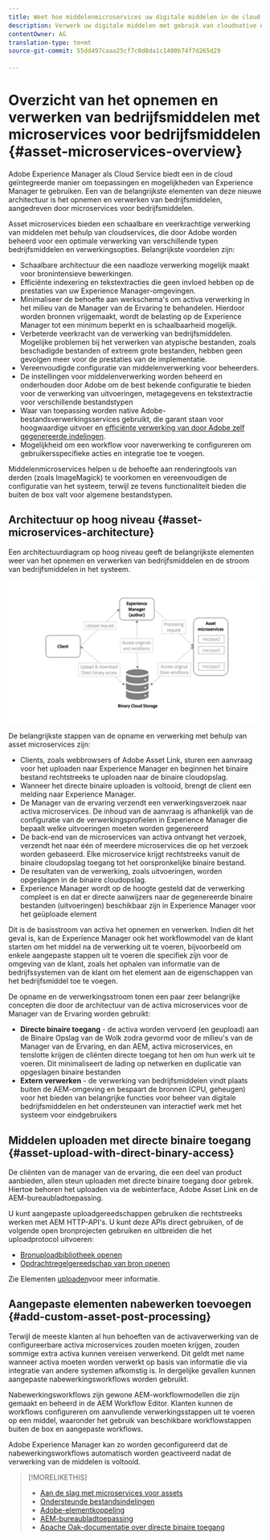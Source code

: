 ```yaml
---
title: Weet hoe middelenmicroservices uw digitale middelen in de cloud kunnen verwerken
description: Verwerk uw digitale middelen met gebruik van cloudnative en schaalbare services voor het verwerken van bedrijfsmiddelen.
contentOwner: AG
translation-type: tm+mt
source-git-commit: 55dd497caaa25cf7c0d8da1c1400b74f7d265d29

---
```



# Overzicht van het opnemen en verwerken van bedrijfsmiddelen met microservices voor bedrijfsmiddelen {#asset-microservices-overview}

<!--
First half of content at https://git.corp.adobe.com/aklimets/project-nui/blob/master/docs/Project-Nui-Asset-Compute-Service.md is useful for this article.
TBD: Post-GA we will provide detailed information at \help\assets\asset-microservices-configure-and-use.md. However, for GA, all information is added, in short, in this article.

-->

Adobe Experience Manager als Cloud Service biedt een in de cloud geïntegreerde manier om toepassingen en mogelijkheden van Experience Manager te gebruiken. Een van de belangrijkste elementen van deze nieuwe architectuur is het opnemen en verwerken van bedrijfsmiddelen, aangedreven door microservices voor bedrijfsmiddelen.

Asset microservices bieden een schaalbare en veerkrachtige verwerking van middelen met behulp van cloudservices, die door Adobe worden beheerd voor een optimale verwerking van verschillende typen bedrijfsmiddelen en verwerkingsopties. Belangrijkste voordelen zijn:

* Schaalbare architectuur die een naadloze verwerking mogelijk maakt voor bronintensieve bewerkingen.
* Efficiënte indexering en tekstextracties die geen invloed hebben op de prestaties van uw Experience Manager-omgevingen.
* Minimaliseer de behoefte aan werkschema&#39;s om activa verwerking in het milieu van de Manager van de Ervaring te behandelen. Hierdoor worden bronnen vrijgemaakt, wordt de belasting op de Experience Manager tot een minimum beperkt en is schaalbaarheid mogelijk.
* Verbeterde veerkracht van de verwerking van bedrijfsmiddelen. Mogelijke problemen bij het verwerken van atypische bestanden, zoals beschadigde bestanden of extreem grote bestanden, hebben geen gevolgen meer voor de prestaties van de implementatie.
* Vereenvoudigde configuratie van middelenverwerking voor beheerders.
* De instellingen voor middelenverwerking worden beheerd en onderhouden door Adobe om de best bekende configuratie te bieden voor de verwerking van uitvoeringen, metagegevens en tekstextractie voor verschillende bestandstypen
* Waar van toepassing worden native Adobe-bestandsverwerkingsservices gebruikt, die garant staan voor hoogwaardige uitvoer en [efficiënte verwerking van door Adobe zelf gegenereerde indelingen](file-format-support.md).
* Mogelijkheid om een workflow voor naverwerking te configureren om gebruikersspecifieke acties en integratie toe te voegen.

Middelenmicroservices helpen u de behoefte aan renderingtools van derden (zoals ImageMagick) te voorkomen en vereenvoudigen de configuratie van het systeem, terwijl ze tevens functionaliteit bieden die buiten de box valt voor algemene bestandstypen.

## Architectuur op hoog niveau {#asset-microservices-architecture}

Een architectuurdiagram op hoog niveau geeft de belangrijkste elementen weer van het opnemen en verwerken van bedrijfsmiddelen en de stroom van bedrijfsmiddelen in het systeem.

<!-- Proposed DRAFT diagram for asset microservices overview - see section "Asset processing - high-level diagram" in the PPTX deck

https://adobe-my.sharepoint.com/personal/gklebus_adobe_com/_layouts/15/guestaccess.aspx?guestaccesstoken=jexDC5ZnepXSt6dTPciH66TzckS1BPEfdaZuSgHugL8%3D&docid=2_1ec37f0bd4cc74354b4f481cd420e07fc&rev=1&e=CdgElS
-->

![Inname en verwerking van bedrijfsmiddelen met](assets/asset-microservices-overview.png "microservices voor bedrijfsmiddelenInname en verwerking van bedrijfsmiddelen met microservices voor bedrijfsmiddelen")

De belangrijkste stappen van de opname en verwerking met behulp van asset microservices zijn:

* Clients, zoals webbrowsers of Adobe Asset Link, sturen een aanvraag voor het uploaden naar Experience Manager en beginnen het binaire bestand rechtstreeks te uploaden naar de binaire cloudopslag.
* Wanneer het directe binaire uploaden is voltooid, brengt de client een melding naar Experience Manager.
* De Manager van de ervaring verzendt een verwerkingsverzoek naar activa microservices. De inhoud van de aanvraag is afhankelijk van de configuratie van de verwerkingsprofielen in Experience Manager die bepaalt welke uitvoeringen moeten worden gegenereerd
* De back-end van de microservices van activa ontvangt het verzoek, verzendt het naar één of meerdere microservices die op het verzoek worden gebaseerd. Elke microservice krijgt rechtstreeks vanuit de binaire cloudopslag toegang tot het oorspronkelijke binaire bestand.
* De resultaten van de verwerking, zoals uitvoeringen, worden opgeslagen in de binaire cloudopslag.
* Experience Manager wordt op de hoogte gesteld dat de verwerking compleet is en dat er directe aanwijzers naar de gegenereerde binaire bestanden (uitvoeringen) beschikbaar zijn in Experience Manager voor het geüploade element

Dit is de basisstroom van activa het opnemen en verwerken. Indien dit het geval is, kan de Experience Manager ook het workflowmodel van de klant starten om het middel na de verwerking uit te voeren, bijvoorbeeld om enkele aangepaste stappen uit te voeren die specifiek zijn voor de omgeving van de klant, zoals het ophalen van informatie van de bedrijfssystemen van de klant om het element aan de eigenschappen van het bedrijfsmiddel toe te voegen.

De opname en de verwerkingsstroom tonen een paar zeer belangrijke concepten die door de architectuur van de activa microservices voor de Manager van de Ervaring worden gebruikt:

* **Directe binaire toegang** - de activa worden vervoerd (en geupload) aan de Binaire Opslag van de Wolk zodra gevormd voor de milieu&#39;s van de Manager van de Ervaring, en dan AEM, activa microservices, en tenslotte krijgen de cliënten directe toegang tot hen om hun werk uit te voeren. Dit minimaliseert de lading op netwerken en duplicatie van opgeslagen binaire bestanden
* **Extern verwerken** - de verwerking van bedrijfsmiddelen vindt plaats buiten de AEM-omgeving en bespaart de bronnen (CPU, geheugen) voor het bieden van belangrijke functies voor beheer van digitale bedrijfsmiddelen en het ondersteunen van interactief werk met het systeem voor eindgebruikers

## Middelen uploaden met directe binaire toegang {#asset-upload-with-direct-binary-access}

De cliënten van de manager van de ervaring, die een deel van product aanbieden, allen steun uploaden met directe binaire toegang door gebrek. Hiertoe behoren het uploaden via de webinterface, Adobe Asset Link en de AEM-bureaubladtoepassing.

U kunt aangepaste uploadgereedschappen gebruiken die rechtstreeks werken met AEM HTTP-API&#39;s. U kunt deze APIs direct gebruiken, of de volgende open bronprojecten gebruiken en uitbreiden die het uploadprotocol uitvoeren:

* [Bronuploadbibliotheek openen](https://github.com/adobe/aem-upload)
* [Opdrachtregelgereedschap van bron openen](https://github.com/adobe/aio-cli-plugin-aem)

Zie Elementen [uploaden](add-assets.md)voor meer informatie.

## Aangepaste elementen nabewerken toevoegen {#add-custom-asset-post-processing}

Terwijl de meeste klanten al hun behoeften van de activaverwerking van de configureerbare activa microservices zouden moeten krijgen, zouden sommige extra activa kunnen vereisen verwerkend. Dit geldt met name wanneer activa moeten worden verwerkt op basis van informatie die via integratie van andere systemen afkomstig is. In dergelijke gevallen kunnen aangepaste nabewerkingsworkflows worden gebruikt.

Nabewerkingsworkflows zijn gewone AEM-workflowmodellen die zijn gemaakt en beheerd in de AEM Workflow Editor. Klanten kunnen de workflows configureren om aanvullende verwerkingsstappen uit te voeren op een middel, waaronder het gebruik van beschikbare workflowstappen buiten de box en aangepaste workflows.

Adobe Experience Manager kan zo worden geconfigureerd dat de nabewerkingsworkflows automatisch worden geactiveerd nadat de verwerking van de middelen is voltooid.

<!-- TBD asgupta, Engg: Create some asset-microservices-data-flow-diagram.
-->

>[!MORELIKETHIS]
>
>* [Aan de slag met microservices voor assets](asset-microservices-configure-and-use.md)
>* [Ondersteunde bestandsindelingen](file-format-support.md)
>* [Adobe-elementkoppeling](https://helpx.adobe.com/enterprise/using/adobe-asset-link.html)
>* [AEM-bureaubladtoepassing](https://docs.adobe.com/content/help/en/experience-manager-desktop-app/using/introduction.html)
>* [Apache Oak-documentatie over directe binaire toegang](https://jackrabbit.apache.org/oak/docs/features/direct-binary-access.html)

